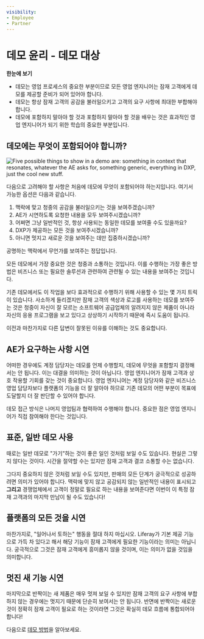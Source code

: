 ```yaml
---
visibility:
- Employee
- Partner
---
```

# 데모 윤리 - 데모 대상

**한눈에 보기**

* 데모는 영업 프로세스의 중요한 부분이므로 모든 영업 엔지니어는 잠재 고객에게 데모를 제공할 준비가 되어 있어야 합니다.
* 데모는 항상 잠재 고객의 공감을 불러일으키고 고객의 요구 사항에 최대한 부합해야 합니다.
* 데모에 포함하지 말아야 할 것과 포함하지 말아야 할 것을 배우는 것은 효과적인 영업 엔지니어가 되기 위한 학습의 중요한 부분입니다.

## 데모에는 무엇이 포함되어야 합니까?

![Five possible things to show in a demo are: something in context that resonates, whatever the AE asks for, something generic, everything in DXP, just the cool new stuff.](./what-to-demo/images/01.png)

다음으로 고려해야 할 사항은 처음에 데모에 무엇이 포함되어야 하는지입니다. 여기서 가능한 옵션은 다음과 같습니다.

1. 맥락에 맞고 청중의 공감을 불러일으키는 것을 보여주겠습니까?
1. AE가 시연하도록 요청한 내용을 모두 보여주시겠습니까?
1. 어쩌면 그냥 일반적인 것, 항상 사용되는 동일한 데모를 보여줄 수도 있을까요?
1. DXP가 제공하는 모든 것을 보여주시겠습니까?
1. 아니면 멋지고 새로운 것을 보여주는 데만 집중하시겠습니까?

공명하는 맥락에서 무언가를 보여주는 정답입니다.

모든 데모에서 가장 중요한 것은 청중과 소통하는 것입니다. 이를 수행하는 가장 좋은 방법은 비즈니스 또는 필요한 솔루션과 관련하여 관련될 수 있는 내용을 보여주는 것입니다.

기존 데모에서도 이 작업을 보다 효과적으로 수행하기 위해 사용할 수 있는 몇 가지 트릭이 있습니다. 사소하게 들리겠지만 잠재 고객의 색상과 로고를 사용하는 데모를 보여주는 것은 청중이 자신이 잘 모르는 소프트웨어 공급업체의 알려지지 않은 제품이 아니라 자신의 응용 프로그램을 보고 있다고 상상하기 시작하기 때문에 즉시 도움이 됩니다.

이전과 마찬가지로 다른 답변이 잘못된 이유를 이해하는 것도 중요합니다.

## AE가 요구하는 사항 시연

어떠한 경우에도 계정 담당자는 데모를 언제 수행할지, 데모에 무엇을 포함할지 결정해서는 안 됩니다. 이는 대결을 의미하는 것이 아닙니다. 영업 엔지니어가 잠재 고객과 상호 작용할 기회를 갖는 것이 중요합니다. 영업 엔지니어는 계정 담당자와 같은 비즈니스 영업 담당자보다 플랫폼의 기능을 더 잘 알아야 하므로 기존 데모의 어떤 부분이 목표에 도달할지 더 잘 판단할 수 있어야 합니다.

데모 접근 방식은 나머지 영업팀과 협력하여 수행해야 합니다. 중요한 점은 영업 엔지니어가 직접 참여해야 한다는 것입니다.

## 표준, 일반 데모 사용

때로는 일반 데모로 "가기"하는 것이 좋은 일인 것처럼 보일 수도 있습니다. 현실은 그렇지 않다는 것이다. 시간을 절약할 수는 있지만 잠재 고객과 결코 소통할 수는 없습니다.

그다지 중요하지 않은 것처럼 보일 수도 있지만, 판매의 모든 단계가 궁극적으로 성공하려면 의미가 있어야 합니다. 맥락에 맞지 않고 공감되지 않는 일반적인 내용이 표시되고 **그리고** 경쟁업체에서 고객이 정말로 필요로 하는 내용을 보여준다면 이번이 이 특정 잠재 고객과의 마지막 만남이 될 수도 있습니다!

## 플랫폼의 모든 것을 시연

마찬가지로, "일어나서 토하는" 행동을 절대 하지 마십시오. Liferay가 기본 제공 기능으로 가득 차 있다고 해서 해당 기능이 잠재 고객에게 필요한 기능이라는 의미는 아닙니다. 궁극적으로 그것은 잠재 고객에게 흥미롭지 않을 것이며, 이는 의미가 없을 것임을 의미합니다.

## 멋진 새 기능 시연

마지막으로 반짝이는 새 제품은 매우 멋져 보일 수 있지만 잠재 고객의 요구 사항에 부합하지 않는 경우에는 멋지기 때문에 단순히 보여서는 안 됩니다. 반면에 반짝이는 새로운 것이 정확히 잠재 고객이 필요로 하는 것이라면 그것은 확실히 데모 흐름에 통합되어야 합니다!

다음으로 [데모 방법](./how-to-demo.md)을 알아보세요.
